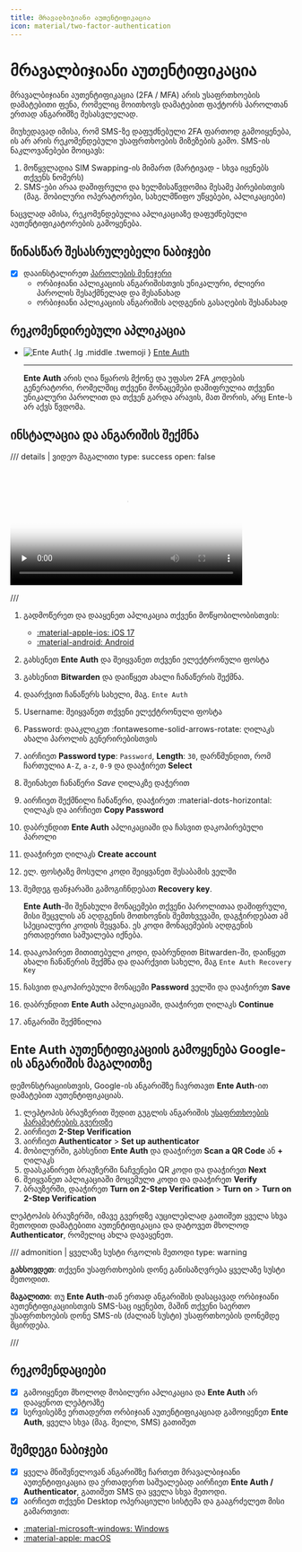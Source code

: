 ```yaml
---
title: მრავალბიჯიანი აუთენტიფიკაცია
icon: material/two-factor-authentication
---
```


# მრავალბიჯიანი აუთენტიფიკაცია

მრავალბიჯიანი აუთენტიფიკაცია (2FA / MFA) არის უსაფრთხოების დამატებითი ფენა, 
რომელიც მოითხოვს დამატებით ფაქტორს პაროლთან ერთად ანგარიშზე შესასვლელად. 

მიუხედავად იმისა, რომ SMS-ზე დაფუძნებული 2FA ფართოდ გამოიყენება, ის არ არის რეკომენდებული 
უსაფრთხოების მიზეზების გამო. SMS-ის ნაკლოვანებები მოიცავს:

1. მოწყვლადია SIM Swapping-ის მიმართ (მარტივად - სხვა იყენებს თქვენს ნომერს)
2. SMS-ები არაა დაშიფრული და ხელმისაწვდომია მესამე პირებისთვის (მაგ. მობილური ოპერატორები, სახელმწიფო უწყებები, აპლიკაციები)

ნაცვლად ამისა, რეკომენდებულია აპლიკაციაზე დაფუძნებული აუთენტიფიკატორების გამოყენება.

## წინასწარ შესასრულებელი ნაბიჯები

- [x] დააინსტალირეთ [პაროლების მენეჯერი](passwords.md)
    - ორბიჯიანი აპლიკაციის ანგარიშისთვის უნიკალური, ძლიერი პაროლის შესაქმნელად და შესანახად
    - ორბიჯიანი აპლიკაციის ანგარიშის აღდგენის გასაღების შესანახად

## რეკომენდირებული აპლიკაცია

<div class="grid cards" markdown>

- ![Ente Auth](../assets/img/logo/ente-auth.svg){ .lg .middle .twemoji } [Ente Auth](https://ente.io/auth/)

    ---
    **Ente Auth** არის ღია წყაროს მქონე და უფასო 2FA კოდების გენერატორი, რომელშიც
    თქვენი მონაცემები დაშიფრულია თქვენი უნიკალური პაროლით და თქვენ გარდა არავის,
    მათ შორის, არც Ente-ს არ აქვს წვდომა.

</div>


## ინსტალაცია და ანგარიშის შექმნა

/// details | ვიდეო მაგალითი
        type: success
        open: false


<video width="414" controls preload="none" poster="/assets/thumb/vid/ente-auth.jpg">
    <source src="https://security-media.foi.ge/vid/ente-auth.mp4" type="video/mp4">
</video>

///

1. გადმოწერეთ და დააყენეთ აპლიკაცია თქვენი მოწყობილობისთვის:

    <div class="grid cards" markdown>
    
    - [:material-apple-ios: iOS 17](https://apps.apple.com/us/app/ente-auth/id6444121398)
    - [:material-android: Android](https://play.google.com/store/apps/details?id=io.ente.auth)
    
    </div>

2. გახსენეთ **Ente Auth** და შეიყვანეთ თქვენი ელექტრონული ფოსტა
3. გახსენით **Bitwarden** და დაიწყეთ ახალი ჩანაწერის შექმნა.
4. დაარქვით ჩანაწერს სახელი, მაგ. `Ente Auth`
5. Username: შეიყვანეთ თქვენი ელექტრონული ფოსტა
6. Password: დააკლიკეთ :fontawesome-solid-arrows-rotate: ღილაკს ახალი პაროლის გენერირებისთვის
7. აირჩიეთ **Password type**: `Password`, **Length**: `30`, დარწმუნდით, რომ ჩართულია `A-Z`, `a-z`, `0-9` და დააჭირეთ **Select**
8. შეინახეთ ჩანაწერი *Save* ღილაკზე დაჭერით
9. აირჩიეთ შექმნილი ჩანაწერი, დააჭირეთ :material-dots-horizontal: ღილაკს და აირჩიეთ **Copy Password**
10. დაბრუნდით **Ente Auth** აპლიკაციაში და ჩასვით დაკოპირებული პაროლი
11. დააჭირეთ ღილაკს **Create account**
12. ელ. ფოსტაზე მოსული კოდი შეიყვანეთ შესაბამის ველში
13. შემდეგ ფანჯარაში გამოგიჩნდებათ **Recovery key**.

    **Ente Auth**-ში შენახული მონაცემები თქვენი 
    პაროლითაა დაშიფრული, მისი შეცვლის ან აღდგენის მოთხოვნის შემთხვევაში, დაგჭირდებათ ამ
    სპეციალური კოდის შეყვანა. ეს კოდი მონაცემების აღდგენის ერთადერთი საშუალება იქნება.

14. დააკოპირეთ მითითებული კოდი, დაბრუნდით Bitwarden-ში, დაიწყეთ ახალი ჩანაწერის შექმნა და
    დაარქვით სახელი, მაგ `Ente Auth Recovery Key`
15. ჩასვით დაკოპირებული მონაცემი **Password** ველში და დააჭირეთ **Save**
16. დაბრუნდით **Ente Auth** აპლიკაციაში, დააჭირეთ ღილაკს **Continue**
17. ანგარიში შექმნილია

## **Ente Auth** აუთენტიფიკაციის გამოყენება Google-ის ანგარიშის მაგალითზე

დემონსტრაციისთვის, Google-ის ანგარიშზე ჩავრთავთ **Ente Auth**-ით დამატებით აუთენტიფიკაციას. 

1. ლეპტოპის ბრაუზერით შედით გუგლის ანგარიშის [უსაფრთხოების პარამეტრების გვერდზე](https://myaccount.google.com/security)
2. აირჩიეთ **2-Step Verification**
3. აირჩიეთ **Authenticator** > **Set up authenticator**
4. მობილურში, გახსენით **Ente Auth** და დააჭირეთ **Scan a QR Code** ან **+** ღილაკს
5. დაასკანირეთ ბრაუზერში ნაჩვენები QR კოდი და დააჭირეთ **Next**
6. შეიყვანეთ აპლიკაციაში მოცემული კოდი და დააჭირეთ **Verify**
7. ბრაუზერში, დააჭირეთ **Turn on 2-Step Verification** > **Turn on** > **Turn on 2-Step Verification**

ლეპტოპის ბრაუზერში, იმავე გვერდზე აუცილებლად გათიშეთ ყველა სხვა მეთოდით დამატებითი აუთენტიფიკაცია
და დატოვეთ მხოლოდ **Authenticator**, რომელიც ახლა დავაყენეთ.

/// admonition | ყველაზე სუსტი რგოლის მეთოდი
    type: warning

**გახსოვდეთ**: თქვენი უსაფრთხოების დონე განისაზღვრება ყველაზე სუსტი მეთოდით.

**მაგალითი**: თუ **Ente Auth**-თან ერთად ანგარიშის დასაცავად ორბიჯიანი აუთენტიფიკაციისთვის SMS-საც იყენებთ,
მაშინ თქვენი საერთო უსაფრთხოების დონე SMS-ის (ძალიან სუსტი) უსაფრთხოების დონემდე მცირდება.

///


## რეკომენდაციები

- [x] გამოიყენეთ მხოლოდ მობილური აპლიკაცია და **Ente Auth** არ დააყენოთ ლეპტოპზე
- [x] სერვისებზე ერთადერთ ორბიჯიან აუთენტიფიკაციად გამოიყენეთ **Ente Auth**, ყველა სხვა (მაგ. მეილი, SMS) გათიშეთ

## შემდეგი ნაბიჯები

- [x] ყველა მნიშვნელოვან ანგარიშზე ჩართეთ მრავალბიჯიანი აუთენტიფიკაცია და ერთადერთ საშუალებად 
    აირჩიეთ **Ente Auth / Authenticator**, გათიშეთ SMS და ყველა სხვა მეთოდი.
- [x] აირჩიეთ თქვენი Desktop ოპერაციული სისტემა და გააგრძელეთ მისი გამართვით:

<div class="grid cards" markdown>

- [:material-microsoft-windows: Windows](windows.md)
- [:material-apple: macOS](macos.md)

</div>
